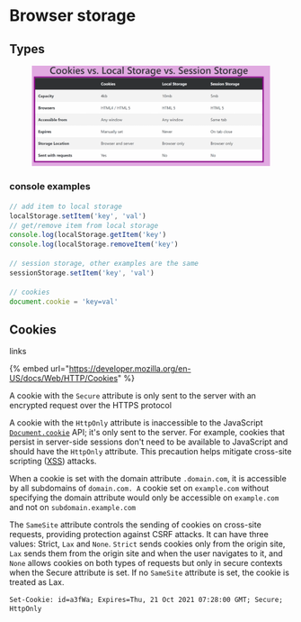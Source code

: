 # Browser storage

## Types

<figure><img src="../../.gitbook/assets/image (3) (2).png" alt=""><figcaption></figcaption></figure>

### console examples

```javascript
// add item to local storage
localStorage.setItem('key', 'val')
// get/remove item from local storage
console.log(localStorage.getItem('key')
console.log(localStorage.removeItem('key')

// session storage, other examples are the same
sessionStorage.setItem('key', 'val')

// cookies
document.cookie = 'key=val'

```

## Cookies

links

{% embed url="https://developer.mozilla.org/en-US/docs/Web/HTTP/Cookies" %}

A cookie with the `Secure` attribute is only sent to the server with an encrypted request over the HTTPS protocol

A cookie with the `HttpOnly` attribute is inaccessible to the JavaScript [`Document.cookie`](https://developer.mozilla.org/en-US/docs/Web/API/Document/cookie) API; it's only sent to the server. For example, cookies that persist in server-side sessions don't need to be available to JavaScript and should have the `HttpOnly` attribute. This precaution helps mitigate cross-site scripting ([XSS](https://developer.mozilla.org/en-US/docs/Web/Security/Types\_of\_attacks#cross-site\_scripting\_\(xss\))) attacks.

When a cookie is set with the domain attribute `.domain.com`, it is accessible by all subdomains of `domain.com. A` cookie set on `example.com` without specifying the domain attribute would only be accessible on `example.com` and not on `subdomain.example.com`

The `SameSite` attribute controls the sending of cookies on cross-site requests, providing protection against CSRF attacks. It can have three values: Strict, `Lax` and `None`. `Strict` sends cookies only from the origin site, `Lax` sends them from the origin site and when the user navigates to it, and `None` allows cookies on both types of requests but only in secure contexts when the Secure attribute is set. If no `SameSite` attribute is set, the cookie is treated as Lax.

```http
Set-Cookie: id=a3fWa; Expires=Thu, 21 Oct 2021 07:28:00 GMT; Secure; HttpOnly
```
